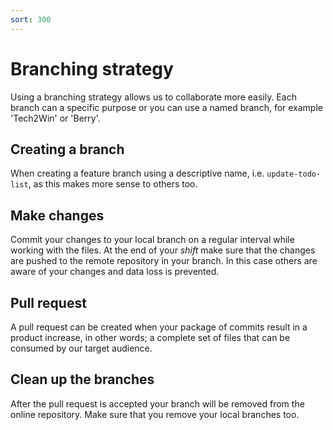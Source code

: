 ```yaml
---
sort: 300
---
```

# Branching strategy

Using a branching strategy allows us to collaborate more easily. Each branch can a specific purpose or you can use a named branch, for example 'Tech2Win' or 'Berry'. 

## Creating a branch

When creating a feature branch using a descriptive name, i.e. `update-todo-list`, as this makes more sense to others too.

## Make changes

Commit your changes to your local branch on a regular interval while working with the files. At the end of your _shift_ make sure that the changes are pushed to the remote repository in your branch. In this case others are aware of your changes and data loss is prevented.

## Pull request

A pull request can be created when your package of commits result in a product increase, in other words; a complete set of files that can be consumed by our target audience.

## Clean up the branches

After the pull request is accepted your branch will be removed from the online repository. Make sure that you remove your local branches too.
